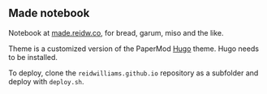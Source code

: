 ## Made notebook

Notebook at [made.reidw.co](http://made.reidw.co), for bread, garum, miso and the like. 

Theme is a customized version of the PaperMod [Hugo](gohugo.io) theme. Hugo needs to be installed.

To deploy, clone the `reidwilliams.github.io` repository as a subfolder and deploy with `deploy.sh`.